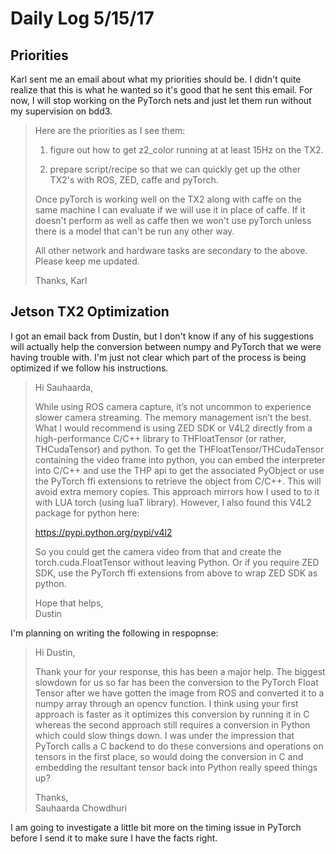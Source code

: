 # Daily Log 5/15/17

## Priorities

Karl sent me an email about what my priorities should be. I didn't quite realize that this is what he wanted so it's good that he sent this email. For now, I will stop working on the PyTorch nets and just let them run without my supervision on bdd3.

> Here are the priorities as I see them:
> 
> 1) figure out how to get z2_color running at at least 15Hz on the TX2.
> 
> 2) prepare script/recipe so that we can quickly get up the other TX2's with ROS, ZED, caffe and pyTorch.
> 
> Once pyTorch is working well on the TX2 along with caffe on the same machine I can evaluate if we will use it in place of caffe. If it doesn't perform as well as caffe then we won't use pyTorch unless there is a model that can't be run any other way.
> 
> All other network and hardware tasks are secondary to the above. Please keep me updated.
> 
> Thanks, Karl

## Jetson TX2 Optimization

I got an email back from Dustin, but I don't know if any of his suggestions will actually help the conversion between numpy and PyTorch that we were having trouble with. I'm just not clear which part of the process is being optimized if we follow his instructions.

>Hi Sauhaarda,
> 
>While using ROS camera capture, it’s not uncommon to experience slower camera streaming.   The memory management isn’t the best.  What I would recommend is using ZED SDK or V4L2 directly from a high-performance C/C++ library to THFloatTensor (or rather, THCudaTensor) and python.  To get the THFloatTensor/THCudaTensor containing the video frame into python, you can embed the interpreter into C/C++ and use the THP api to get the associated PyObject or use the PyTorch ffi extensions to retrieve the object from C/C++.  This will avoid extra memory copies.  This approach mirrors how I used to to it with LUA torch (using luaT library).   However, I also found this V4L2 package for python here:
> 
>https://pypi.python.org/pypi/v4l2
> 
>So you could get the camera video from that and create the torch.cuda.FloatTensor without leaving Python.  Or if you require ZED SDK, use the PyTorch ffi extensions from above to wrap ZED SDK as python.
> 
>Hope that helps,  
>Dustin
 
I'm planning on writing the following in respopnse:

>Hi Dustin,
>
>Thank your for your response, this has been a major help. The biggest slowdown for us so far has been the conversion to the PyTorch Float Tensor after we have gotten the image from ROS and converted it to a numpy array through an opencv function. I think using your first approach is faster as it optimizes this conversion by running it in C whereas the second approach still requires a conversion in Python which could slow things down. I was under the impression that PyTorch calls a C backend to do these conversions and operations on tensors in the first place, so would doing the conversion in C and embedding the resultant tensor back into Python really speed things up?
>
>Thanks,  
>Sauhaarda Chowdhuri

I am going to investigate a little bit more on the timing issue in PyTorch before I send it to make sure I have the facts right.
